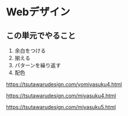 # **Webデザイン**

## **この単元でやること**

1. 余白をつける
2. 揃える
3. パターンを繰り返す
4. 配色

https://tsutawarudesign.com/yomiyasuku4.html

https://tsutawarudesign.com/miyasuku4.html

https://tsutawarudesign.com/miyasuku5.html

